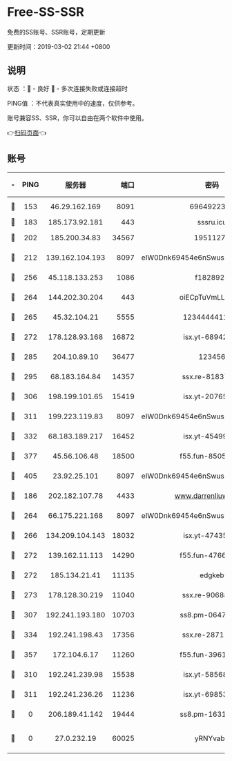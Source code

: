 # Free-SS-SSR

免费的SS账号、SSR账号，定期更新

更新时间：2019-03-02 21:44 +0800

## 说明

状态     ：🙂 - 良好 🙁 - 多次连接失败或连接超时

PING值   ：不代表真实使用中的速度，仅供参考。

账号兼容SS、SSR，你可以自由在两个软件中使用。

👉[扫码页面](https://liesauer.github.io/free-ss-ssr.github.io/)👈

## 账号

|-|PING|服务器|端口|密码|加密方式|区域|
|:----:|:----:|:-----:|-----:|:----:|:----:|:----:|
|🙂|153|46.29.162.169|8091|6964922356|aes-256-cfb|RU|
|🙂|183|185.173.92.181|443|sssru.icu|rc4-md5|RU|
|🙂|202|185.200.34.83|34567|19511276|aes-256-cfb|US|
|🙂|212|139.162.104.193|8097|eIW0Dnk69454e6nSwuspv9DmS201tQ0D|aes-256-cfb|JP|
|🙂|256|45.118.133.253|1086|f1828920|aes-256-cfb|SG|
|🙂|264|144.202.30.204|443|oiECpTuVmLLxk4Ts|aes-256-cfb|US|
|🙂|265|45.32.104.21|5555|1234444411111|aes-256-cfb|SG|
|🙂|272|178.128.93.168|16872|isx.yt-68942633|aes-256-cfb|SG|
|🙂|285|204.10.89.10|36477|123456|aes-256-cfb|US|
|🙂|295|68.183.164.84|14357|ssx.re-81837624|aes-256-cfb|US|
|🙂|306|198.199.101.65|15419|isx.yt-20765737|aes-256-cfb|US|
|🙂|311|199.223.119.83|8097|eIW0Dnk69454e6nSwuspv9DmS201tQ0D|aes-256-cfb|US|
|🙂|332|68.183.189.217|16452|isx.yt-45499514|aes-256-cfb|SG|
|🙂|377|45.56.106.48|18500|f55.fun-85055733|aes-256-cfb|US|
|🙂|405|23.92.25.101|8097|eIW0Dnk69454e6nSwuspv9DmS201tQ0D|aes-256-cfb|US|
|🙂|186|202.182.107.78|4433|www.darrenliuwei.com|aes-256-cfb|JP|
|🙂|264|66.175.221.168|8097|eIW0Dnk69454e6nSwuspv9DmS201tQ0D|aes-256-cfb|US|
|🙂|266|134.209.104.143|18032|isx.yt-47435450|aes-256-cfb|SG|
|🙂|272|139.162.11.113|14290|f55.fun-47666112|aes-256-cfb|SG|
|🙂|272|185.134.21.41|11135|edgkeb|aes-256-cfb|GB|
|🙂|273|178.128.30.219|11040|ssx.re-90688619|aes-256-cfb|SG|
|🙂|307|192.241.193.180|10703|ss8.pm-06476648|aes-256-cfb|US|
|🙂|334|192.241.198.43|17356|ssx.re-28711646|aes-256-cfb|US|
|🙂|357|172.104.6.17|11260|f55.fun-39616774|aes-256-cfb|US|
|🙁|310|192.241.239.98|15538|isx.yt-58568781|aes-256-cfb|US|
|🙁|311|192.241.236.26|11236|isx.yt-69853329|aes-256-cfb|US|
|🙁|0|206.189.41.142|19444|ss8.pm-16317279|aes-256-cfb|SG|
|🙁|0|27.0.232.19|60025|yRNYvabB|xchacha20-ietf-poly1305|HK|
